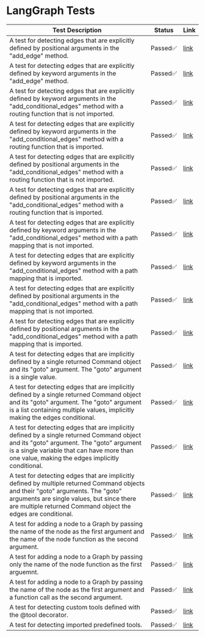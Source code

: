# LangGraph Tests
| Test Description | Status | Link |
|------|--------|---------|
|     A test for detecting edges that are explicitly defined by positional arguments in the "add_edge" method.     | Passed✅ | [link](tests/unit_tests/langgraph/edges/test_explicit_edges.py#L6) |
|     A test for detecting edges that are explicitly defined by keyword arguments in the "add_edge" method.     | Passed✅ | [link](tests/unit_tests/langgraph/edges/test_explicit_edges.py#L49) |
|     A test for detecting edges that are explicitly defined by keyword arguments in the "add_conditional_edges" method with a routing function that is not imported.     | Passed✅ | [link](tests/unit_tests/langgraph/edges/test_explicit_edges.py#L91) |
|     A test for detecting edges that are explicitly defined by keyword arguments in the "add_conditional_edges" method with a routing function that is imported.     | Passed✅ | [link](tests/unit_tests/langgraph/edges/test_explicit_edges.py#L151) |
|     A test for detecting edges that are explicitly defined by positional arguments in the "add_conditional_edges" method with a routing function that is not imported.     | Passed✅ | [link](tests/unit_tests/langgraph/edges/test_explicit_edges.py#L219) |
|     A test for detecting edges that are explicitly defined by positional arguments in the "add_conditional_edges" method with a routing function that is imported.     | Passed✅ | [link](tests/unit_tests/langgraph/edges/test_explicit_edges.py#L279) |
|     A test for detecting edges that are explicitly defined by keyword arguments in the "add_conditional_edges" method with a path mapping that is not imported.     | Passed✅ | [link](tests/unit_tests/langgraph/edges/test_explicit_edges.py#L347) |
|     A test for detecting edges that are explicitly defined by keyword arguments in the "add_conditional_edges" method with a path mapping that is imported.     | Passed✅ | [link](tests/unit_tests/langgraph/edges/test_explicit_edges.py#L412) |
|     A test for detecting edges that are explicitly defined by positional arguments in the "add_conditional_edges" method with a path mapping that is not imported.     | Passed✅ | [link](tests/unit_tests/langgraph/edges/test_explicit_edges.py#L484) |
|     A test for detecting edges that are explicitly defined by positional arguments in the "add_conditional_edges" method with a path mapping that is imported.     | Passed✅ | [link](tests/unit_tests/langgraph/edges/test_explicit_edges.py#L549) |
|     A test for detecting edges that are implicitly defined by a single returned Command object and its "goto" argument. The "goto" argument is a single value.     | Passed✅ | [link](tests/unit_tests/langgraph/edges/test_implicit_edges.py#L6) |
|     A test for detecting edges that are implicitly defined by a single returned Command object and its "goto" argument.     The "goto" argument is a list containing multiple values, implicitly making the edges conditional.     | Passed✅ | [link](tests/unit_tests/langgraph/edges/test_implicit_edges.py#L51) |
|     A test for detecting edges that are implicitly defined by a single returned Command object and its "goto" argument.    The "goto" argument is a single variable that can have more than one value, making the edges implicitly conditional.     | Passed✅ | [link](tests/unit_tests/langgraph/edges/test_implicit_edges.py#L104) |
|     A test for detecting edges that are implicitly defined by multiple returned Command objects and their "goto" arguments.    The "goto" arguments are single values, but since there are multiple returned Command object the edges are conditional.     | Passed✅ | [link](tests/unit_tests/langgraph/edges/test_implicit_edges.py#L161) |
|     A test for adding a node to a Graph by passing the name of the node as the first argument and the name of the node function as the second argument.     | Passed✅ | [link](tests/unit_tests/langgraph/nodes/test_nodes.py#L6) |
|     A test for adding a node to a Graph by passing only the name of the node function as the first arguemnt.     | Passed✅ | [link](tests/unit_tests/langgraph/nodes/test_nodes.py#L42) |
|     A test for adding a node to a Graph by passing the name of the node as the first argument and a function call as the second argument.     | Passed✅ | [link](tests/unit_tests/langgraph/nodes/test_nodes.py#L79) |
|     A test for detecting custom tools defined with the @tool decorator.     | Passed✅ | [link](tests/unit_tests/langgraph/tools/test_tools.py#L7) |
|     A test for detecting imported predefined tools.     | Passed✅ | [link](tests/unit_tests/langgraph/tools/test_tools.py#L32) |

